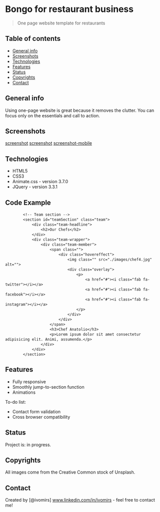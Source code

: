 # Bongo for restaurant business
> One page website template for restaurants

## Table of contents
* [General info](#general-info)
* [Screenshots](#screenshots)
* [Technologies](#technologies)
* [Features](#features)
* [Status](#status)
* [Copyrights](#inspiration)
* [Contact](#contact)

## General info
Using one-page website is great because it removes the clutter. You can focus only on the essentials and call to action. 

## Screenshots
[screenshot](./images/bongo_screenshot_1.jpg)
[screenshot](./images/bongo_screenshot_2.jpg)
[screenshot-mobile](./images/bongo_mob_screenshot_1.jpg)

## Technologies
* HTML5
* CSS3
* Animate.css - version 3.7.0
* JQuery - version 3.3.1

## Code Example
            <!-- Team section -->
            <section id="teamSection" class="team">
                <div class="team-headline">
                    <h2>Our Chefs</h2>
                </div>
                <div class="team-wrapper">
                    <div class="team-member">
                        <span class="">
                            <div class="hovereffect">
                                <img class="" src="./images/chef4.jpg" alt="">
                                <div class="overlay">
                                    <p>
                                        <a href="#"><i class="fab fa-twitter"></i></a>
                                        <a href="#"><i class="fab fa-facebook"></i></a>
                                        <a href="#"><i class="fab fa-instagram"></i></a>
                                    </p>
                                </div>
                            </div>
                        </span>
                        <h3>Chef Anatolio</h3>
                        <p>Lorem ipsum dolor sit amet consectetur adipisicing elit. Animi, assumenda.</p>
                    </div>
                </div>
            </section>
## Features
* Fully responsive
* Smoothly jump-to-section function
* Animations

To-do list:
* Contact form validation
* Cross browser compatibility

## Status
Project is: in progress.

## Copyrights
All images come from the Creative Common stock of Unsplash.

## Contact
Created by [@ivomirs] www.linkedin.com/in/ivomirs - feel free to contact me!
